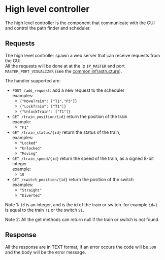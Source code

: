 # High level controller

The high level controller is the component that communicate with the GUI and control the
path finder and scheduler.

## Requests

The high level controller spawn a web server that can receive requests from the GUI.  
All the requests will be done at at the ip `IP_MASTER` and port `MASTER_PORT_VISUALIZER` (see the [common infrastructure](../../../common_infrastructure/src/urls.rs)).

The handler supported are:

 - `POST /add_request`: add a new request to the scheduler  
   examples:
    - `{"MoveTrain": ["T1","P3"]}`
    - `{"LockTrain": ["T1"]}`
    - `{"UnlockTrain": ["T1"]}`
 - `GET /train_position/{id}` return the position of the train  
   example: 
   - `"P1"`
 - `GET /train_status/{id}` return the status of the train,  
    examples: 
   - `"Locked"`
   - `"Unlocked"`
   - `"Moving"`
 - `GET /train_speed/{id}` return the speed of the train, as a signed 8-bit integer  
    example: 
   - `10`
 - `GET /switch_position/{id}` return the position of the switch  
    examples: 
   - `"Straight"`
   - `"Diverted"`

Note 1: `id` is an integer, and is the id of the train or switch.
for example `id=1` is equal to the train `T1` or the switch `S1`.

Note 2: All the get methods can return null if the train or switch is not found. 

## Response
 All the response are in TEXT format, if an error occurs the code will be `500` and the body will be the error message.